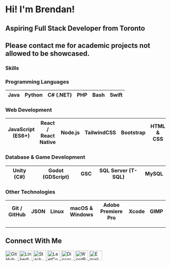 
# Hi! I'm Brendan!
## Aspiring Full Stack Developer from Toronto
## Please contact me for academic projects not allowed to be showcased.

### Skills

### Programming Languages  
| Java | Python | C# (.NET) | PHP | Bash | Swift |  
|------|--------|----------|-----|------|-------|  

### Web Development  
| JavaScript (ES6+) | React / React Native | Node.js | TailwindCSS | Bootstrap | HTML & CSS | Vite |  
|------------------|---------------------|---------|------------|----------|------------|------|  

### Database & Game Development  
| Unity (C#) | Godot (GDScript) | GSC | SQL Server (T-SQL) | MySQL |  
|-----------|-----------------|-----|------------------|-------|  

### Other Technologies  
| Git / GitHub | JSON | Linux | macOS & Windows | Adobe Premiere Pro | Xcode | GIMP |  
|-------------|------|------|--------------|-----------------|------|------|  

---

## Connect With Me  
<p align="left">
  <a href="https://github.com/brendanddev" target="_blank">
    <img src="https://raw.githubusercontent.com/rahuldkjain/github-profile-readme-generator/master/src/images/icons/Social/github.svg" alt="GitHub" height="30" width="40" />
  </a>
  <a href="https://linkedin.com/in/YOUR_LINKEDIN" target="_blank">
    <img src="https://raw.githubusercontent.com/rahuldkjain/github-profile-readme-generator/master/src/images/icons/Social/linked-in-alt.svg" alt="LinkedIn" height="30" width="40" />
  </a>
  <a href="https://stackoverflow.com/users/YOUR_STACKOVERFLOW" target="_blank">
    <img src="https://raw.githubusercontent.com/rahuldkjain/github-profile-readme-generator/master/src/images/icons/Social/stack-overflow.svg" alt="Stack Overflow" height="30" width="40" />
  </a>
  <a href="https://leetcode.com/YOUR_LEETCODE" target="_blank">
    <img src="https://upload.wikimedia.org/wikipedia/commons/1/19/LeetCode_logo_black.png" alt="LeetCode" height="30" width="40" />
  </a>
  <a href="https://discord.com/YOUR_DISCORD" target="_blank">
    <img src="https://raw.githubusercontent.com/rahuldkjain/github-profile-readme-generator/master/src/images/icons/Social/discord.svg" alt="Discord" height="30" width="40" />
  </a>
  <a href="https://YOUR_WORDPRESS" target="_blank">
    <img src="https://raw.githubusercontent.com/rahuldkjain/github-profile-readme-generator/master/src/images/icons/Social/wordpress.svg" alt="WordPress" height="30" width="40" />
  </a>
  <a href="mailto:YOUR_EMAIL">
    <img src="https://upload.wikimedia.org/wikipedia/commons/7/7e/Gmail_icon_(2020).svg" alt="Email" height="30" width="40" />
  </a>
</p>
